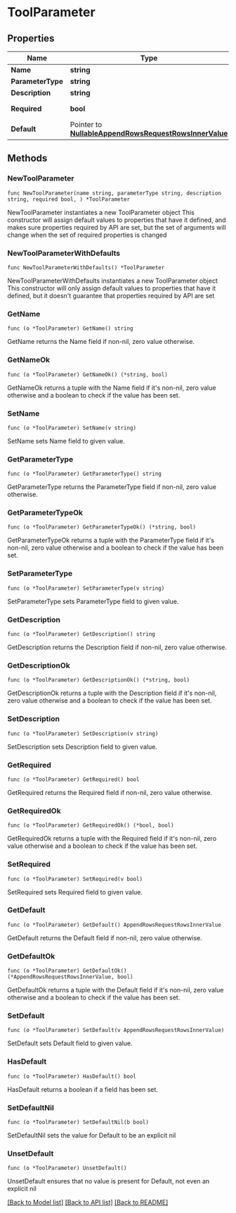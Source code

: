 # ToolParameter

## Properties

Name | Type | Description | Notes
------------ | ------------- | ------------- | -------------
**Name** | **string** |  | 
**ParameterType** | **string** |  | 
**Description** | **string** |  | 
**Required** | **bool** |  | [default to true]
**Default** | Pointer to [**NullableAppendRowsRequestRowsInnerValue**](AppendRowsRequestRowsInnerValue.md) |  | [optional] 

## Methods

### NewToolParameter

`func NewToolParameter(name string, parameterType string, description string, required bool, ) *ToolParameter`

NewToolParameter instantiates a new ToolParameter object
This constructor will assign default values to properties that have it defined,
and makes sure properties required by API are set, but the set of arguments
will change when the set of required properties is changed

### NewToolParameterWithDefaults

`func NewToolParameterWithDefaults() *ToolParameter`

NewToolParameterWithDefaults instantiates a new ToolParameter object
This constructor will only assign default values to properties that have it defined,
but it doesn't guarantee that properties required by API are set

### GetName

`func (o *ToolParameter) GetName() string`

GetName returns the Name field if non-nil, zero value otherwise.

### GetNameOk

`func (o *ToolParameter) GetNameOk() (*string, bool)`

GetNameOk returns a tuple with the Name field if it's non-nil, zero value otherwise
and a boolean to check if the value has been set.

### SetName

`func (o *ToolParameter) SetName(v string)`

SetName sets Name field to given value.


### GetParameterType

`func (o *ToolParameter) GetParameterType() string`

GetParameterType returns the ParameterType field if non-nil, zero value otherwise.

### GetParameterTypeOk

`func (o *ToolParameter) GetParameterTypeOk() (*string, bool)`

GetParameterTypeOk returns a tuple with the ParameterType field if it's non-nil, zero value otherwise
and a boolean to check if the value has been set.

### SetParameterType

`func (o *ToolParameter) SetParameterType(v string)`

SetParameterType sets ParameterType field to given value.


### GetDescription

`func (o *ToolParameter) GetDescription() string`

GetDescription returns the Description field if non-nil, zero value otherwise.

### GetDescriptionOk

`func (o *ToolParameter) GetDescriptionOk() (*string, bool)`

GetDescriptionOk returns a tuple with the Description field if it's non-nil, zero value otherwise
and a boolean to check if the value has been set.

### SetDescription

`func (o *ToolParameter) SetDescription(v string)`

SetDescription sets Description field to given value.


### GetRequired

`func (o *ToolParameter) GetRequired() bool`

GetRequired returns the Required field if non-nil, zero value otherwise.

### GetRequiredOk

`func (o *ToolParameter) GetRequiredOk() (*bool, bool)`

GetRequiredOk returns a tuple with the Required field if it's non-nil, zero value otherwise
and a boolean to check if the value has been set.

### SetRequired

`func (o *ToolParameter) SetRequired(v bool)`

SetRequired sets Required field to given value.


### GetDefault

`func (o *ToolParameter) GetDefault() AppendRowsRequestRowsInnerValue`

GetDefault returns the Default field if non-nil, zero value otherwise.

### GetDefaultOk

`func (o *ToolParameter) GetDefaultOk() (*AppendRowsRequestRowsInnerValue, bool)`

GetDefaultOk returns a tuple with the Default field if it's non-nil, zero value otherwise
and a boolean to check if the value has been set.

### SetDefault

`func (o *ToolParameter) SetDefault(v AppendRowsRequestRowsInnerValue)`

SetDefault sets Default field to given value.

### HasDefault

`func (o *ToolParameter) HasDefault() bool`

HasDefault returns a boolean if a field has been set.

### SetDefaultNil

`func (o *ToolParameter) SetDefaultNil(b bool)`

 SetDefaultNil sets the value for Default to be an explicit nil

### UnsetDefault
`func (o *ToolParameter) UnsetDefault()`

UnsetDefault ensures that no value is present for Default, not even an explicit nil

[[Back to Model list]](../README.md#documentation-for-models) [[Back to API list]](../README.md#documentation-for-api-endpoints) [[Back to README]](../README.md)


